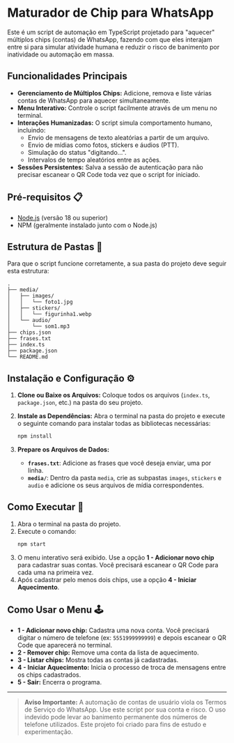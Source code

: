 # Maturador de Chip para WhatsApp 

Este é um script de automação em TypeScript projetado para "aquecer" múltiplos chips (contas) de WhatsApp, fazendo com que eles interajam entre si para simular atividade humana e reduzir o risco de banimento por inatividade ou automação em massa.

## Funcionalidades Principais 

* **Gerenciamento de Múltiplos Chips:** Adicione, remova e liste várias contas de WhatsApp para aquecer simultaneamente.
* **Menu Interativo:** Controle o script facilmente através de um menu no terminal.
* **Interações Humanizadas:** O script simula comportamento humano, incluindo:
    * Envio de mensagens de texto aleatórias a partir de um arquivo.
    * Envio de mídias como fotos, stickers e áudios (PTT).
    * Simulação do status "digitando...".
    * Intervalos de tempo aleatórios entre as ações.
* **Sessões Persistentes:** Salva a sessão de autenticação para não precisar escanear o QR Code toda vez que o script for iniciado.

## Pré-requisitos 📋

* [Node.js](https://nodejs.org/) (versão 18 ou superior)
* NPM (geralmente instalado junto com o Node.js)

## Estrutura de Pastas 📂

Para que o script funcione corretamente, a sua pasta do projeto deve seguir esta estrutura:

```
.
├── media/
│   ├── images/
│   │   └── foto1.jpg
│   ├── stickers/
│   │   └── figurinha1.webp
│   └── audio/
│       └── som1.mp3
├── chips.json
├── frases.txt
├── index.ts
├── package.json
└── README.md
```

## Instalação e Configuração ⚙️

1.  **Clone ou Baixe os Arquivos:**
    Coloque todos os arquivos (`index.ts`, `package.json`, etc.) na pasta do seu projeto.

2.  **Instale as Dependências:**
    Abra o terminal na pasta do projeto e execute o seguinte comando para instalar todas as bibliotecas necessárias:
    ```bash
    npm install
    ```

3.  **Prepare os Arquivos de Dados:**
    * **`frases.txt`**: Adicione as frases que você deseja enviar, uma por linha.
    * **`media/`**: Dentro da pasta `media`, crie as subpastas `images`, `stickers` e `audio` e adicione os seus arquivos de mídia correspondentes.

## Como Executar 🚀

1.  Abra o terminal na pasta do projeto.
2.  Execute o comando:
    ```bash
    npm start
    ```
3.  O menu interativo será exibido. Use a opção **1 - Adicionar novo chip** para cadastrar suas contas. Você precisará escanear o QR Code para cada uma na primeira vez.
4.  Após cadastrar pelo menos dois chips, use a opção **4 - Iniciar Aquecimento**.

## Como Usar o Menu 🕹️

* **1 - Adicionar novo chip:** Cadastra uma nova conta. Você precisará digitar o número de telefone (ex: `5551999999999`) e depois escanear o QR Code que aparecerá no terminal.
* **2 - Remover chip:** Remove uma conta da lista de aquecimento.
* **3 - Listar chips:** Mostra todas as contas já cadastradas.
* **4 - Iniciar Aquecimento:** Inicia o processo de troca de mensagens entre os chips cadastrados.
* **5 - Sair:** Encerra o programa.

---

> **Aviso Importante:** A automação de contas de usuário viola os Termos de Serviço do WhatsApp. Use este script por sua conta e risco. O uso indevido pode levar ao banimento permanente dos números de telefone utilizados. Este projeto foi criado para fins de estudo e experimentação.
